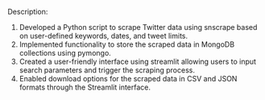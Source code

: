 Description:
1. Developed a Python script to scrape Twitter data using snscrape based on user-defined keywords, dates, and tweet limits.
2. Implemented functionality to store the scraped data in MongoDB collections using pymongo.
3. Created a user-friendly interface using streamlit allowing users to input search parameters and trigger the scraping process.
4. Enabled download options for the scraped data in CSV and JSON formats through the Streamlit interface.


